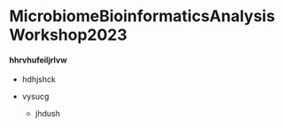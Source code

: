 # MicrobiomeBioinformaticsAnalysisWorkshop2023

#### hhrvhufeiljrlvw
- hdhjshck
- vysucg

    - jhdush
